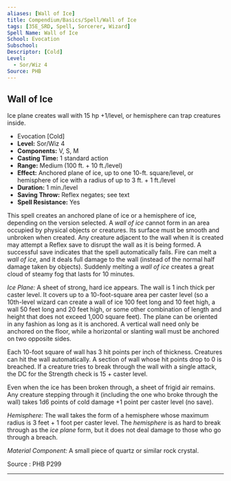 ```yaml
---
aliases: [Wall of Ice]
title: Compendium/Basics/Spell/Wall of Ice
tags: [35E_SRD, Spell, Sorcerer, Wizard]
Spell Name: Wall of Ice
School: Evocation
Subschool: 
Descriptor: [Cold]
Level:
  - Sor/Wiz 4
Source: PHB
---
```



## Wall of Ice

Ice plane creates wall with 15 hp +1/level, or hemisphere can trap creatures inside.

*   Evocation [Cold]
*   **Level:** Sor/Wiz 4
*   **Components:** V, S, M
*   **Casting Time:** 1 standard action
*   **Range:** Medium (100 ft. + 10 ft./level)
*   **Effect:** Anchored plane of ice, up to one 10-ft. square/level, or hemisphere of ice with a radius of up to 3 ft. + 1 ft./level
*   **Duration:** 1 min./level
*   **Saving Throw:** Reflex negates; see text
*   **Spell Resistance:** Yes

<p>This spell creates an anchored plane of ice or a hemisphere of ice, depending on the version selected. A <i>wall of ice</i> cannot form in an area occupied by physical objects or creatures. Its surface must be smooth and unbroken when created. Any creature adjacent to the wall when it is created may attempt a Reflex save to disrupt the wall as it is being formed. A successful save indicates that the spell automatically fails. Fire can melt a <i>wall of ice,</i> and it deals full damage to the wall (instead of the normal half damage taken by objects). Suddenly melting a <i>wall of ice</i> creates a great cloud of steamy fog that lasts for 10 minutes.</p><p><i>Ice Plane:</i> A sheet of strong, hard ice appears. The wall is 1 inch thick per caster level. It covers up to a 10-foot-square area per caster level (so a 10th-level wizard can create a wall of ice 100 feet long and 10 feet high, a wall 50 feet long and 20 feet high, or some other combination of length and height that does not exceed 1,000 square feet). The plane can be oriented in any fashion as long as it is anchored. A vertical wall need only be anchored on the floor, while a horizontal or slanting wall must be anchored on two opposite sides.</p><p>Each 10-foot square of wall has 3 hit points per inch of thickness. Creatures can hit the wall automatically. A section of wall whose hit points drop to 0 is breached. If a creature tries to break through the wall with a single attack, the DC for the Strength check is 15 + caster level.</p><p>Even when the ice has been broken through, a sheet of frigid air remains. Any creature stepping through it (including the one who broke through the wall) takes 1d6 points of cold damage +1 point per caster level (no save).</p><p><i>Hemisphere:</i> The wall takes the form of a hemisphere whose maximum radius is 3 feet + 1 foot per caster level. The <i>hemisphere</i> is as hard to break through as the <i>ice plane</i> form, but it does not deal damage to those who go through a breach.</p><p><i>Material Component:</i> A small piece of quartz or similar rock crystal.</p>

Source : PHB P299

---
